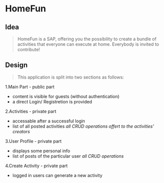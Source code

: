 # HomeFun

## Idea
>HomeFun is a SAP, offering you the possibility to create a bundle of activities that everyone can execute at home. Everybody is invited to contribute!

## Design 
>This application is split into two sections as follows:

1.Main Part - public part
  * content is visible for guests (without authentication)
  * a direct Login/ Registretion is provided
  
2.Activities - private part
  * accessable after a successful login
  * list of all posted activities
  *all CRUD operations offert to the activities' creators*
  
3.User Profile - private part
  * displays some personal info
  * list of posts of the particular user
  *all CRUD operations*
    
4.Create Activity - private part
  * logged in users can generate a new activity
  
    

